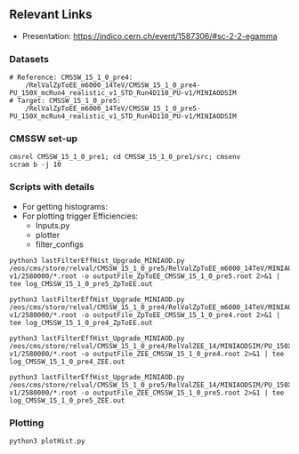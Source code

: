 ## Relevant Links
- Presentation: https://indico.cern.ch/event/1587306/#sc-2-2-egamma

### Datasets
```
# Reference: CMSSW_15_1_0_pre4:
	/RelValZpToEE_m6000_14TeV/CMSSW_15_1_0_pre4-PU_150X_mcRun4_realistic_v1_STD_Run4D110_PU-v1/MINIAODSIM
# Target: CMSSW_15_1_0_pre5:
	/RelValZpToEE_m6000_14TeV/CMSSW_15_1_0_pre5-PU_150X_mcRun4_realistic_v1_STD_Run4D110_PU-v1/MINIAODSIM
```

### CMSSW set-up
```
cmsrel CMSSW_15_1_0_pre1; cd CMSSW_15_1_0_pre1/src; cmsenv
scram b -j 10
```

### Scripts with details
- For getting histograms: 
- For plotting trigger Efficiencies: 
	- Inputs.py
	- plotter
	- filter_configs
	

```
python3 lastFilterEffHist_Upgrade_MINIAOD.py /eos/cms/store/relval/CMSSW_15_1_0_pre5/RelValZpToEE_m6000_14TeV/MINIAODSIM/PU_150X_mcRun4_realistic_v1_STD_Run4D110_PU-v1/2580000/*.root -o outputFile_ZpToEE_CMSSW_15_1_0_pre5.root 2>&1 | tee log_CMSSW_15_1_0_pre5_ZpToEE.out

python3 lastFilterEffHist_Upgrade_MINIAOD.py /eos/cms/store/relval/CMSSW_15_1_0_pre4/RelValZpToEE_m6000_14TeV/MINIAODSIM/PU_150X_mcRun4_realistic_v1_STD_Run4D110_PU-v1/2580000/*.root -o outputFile_ZpToEE_CMSSW_15_1_0_pre4.root 2>&1 | tee log_CMSSW_15_1_0_pre4_ZpToEE.out

python3 lastFilterEffHist_Upgrade_MINIAOD.py /eos/cms/store/relval/CMSSW_15_1_0_pre4/RelValZEE_14/MINIAODSIM/PU_150X_mcRun4_realistic_v1_STD_Run4D110_PU-v1/2580000/*.root -o outputFile_ZEE_CMSSW_15_1_0_pre4.root 2>&1 | tee log_CMSSW_15_1_0_pre4_ZEE.out

python3 lastFilterEffHist_Upgrade_MINIAOD.py /eos/cms/store/relval/CMSSW_15_1_0_pre5/RelValZEE_14/MINIAODSIM/PU_150X_mcRun4_realistic_v1_STD_Run4D110_PU-v1/2580000/*.root -o outputFile_ZEE_CMSSW_15_1_0_pre5.root 2>&1 | tee log_CMSSW_15_1_0_pre5_ZEE.out
```

### Plotting

```
python3 plotHist.py
```
